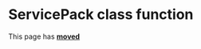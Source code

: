 # ServicePack class function #

This page has [**moved**](https://lib-docs.delphidabbler.com/SysInfo/5/API/TPJOSInfo-ServicePack)